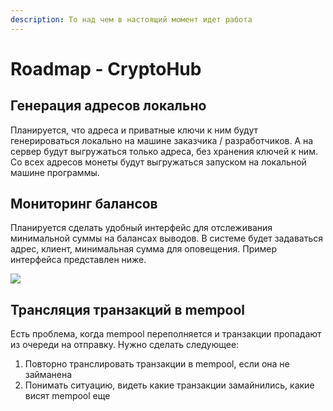 ```yaml
---
description: То над чем в настоящий момент идет работа
---
```


# Roadmap - CryptoHub

## **Генерация адресов локально**

Планируется, что адреса и приватные ключи к ним будут генерироваться локально на машине заказчика / разработчиков. А на сервер будут выгружаться только адреса, без хранения ключей к ним. Со всех адресов монеты будут выгружаться запуском на локальной машине программы.

## **Мониторинг балансов**

Планируется сделать удобный интерфейс для отслеживания минимальной суммы на балансах выводов. В системе будет задаваться адрес, клиент, минимальная сумма для оповещения. Пример интерфейса представлен ниже.

![](https://lh6.googleusercontent.com/pE1s_BXJdffBVeb_w59SgdElEhIaP3PNeK38gLdHpFcmlXJ6WUtoORbV5DYWBkCjOr0TVJm1R317YgvVRxe8_rGcDhrSOLS3fKZicHcBtoEF18V3rDfCZmmfk6BZH-wW8wKZGrMa)

## **Трансляция транзакций в mempool**

Есть проблема, когда mempool переполняется и транзакции пропадают из очереди на отправку. Нужно сделать следующее:

1. Повторно транслировать транзакции в mempool, если она не займанена
2. Понимать ситуацию, видеть какие транзакции замайнились, какие висят mempool еще

